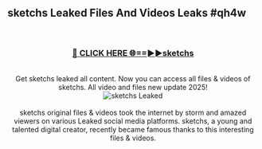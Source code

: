 ## sketchs Leaked Files And Videos Leaks #qh4w
<br>
<div align="center">
<h3><a href="https://watchclip.my.id/sketchs" rel="nofollow">🔴 CLICK HERE 🌐==►►sketchs</a></h3>
<br>
Get sketchs leaked all content. Now you can access all files & videos of sketchs. All video and files new update 2025!
<br>
<a href="https://watchclip.my.id/sketchs" rel="nofollow" data-target="animated-image.originalLink"><img src="https://i.ibb.co.com/WyWwxjT/player-gif2.gif" alt="sketchs Leaked" style="max-width: 100%; display: inline-block;" data-target="animated-image.originalImage"></a>
<br><br>
sketchs original files & videos took the internet by storm and amazed viewers on various Leaked social media platforms. sketchs, a young and talented digital creator, recently became famous thanks to this interesting files & videos.
</div>
<br>
